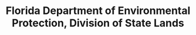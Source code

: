 ---
layout: repo
title: "Florida Department of Environmental Protection, Division of State Lands"
id: 1022
permalink: repos/1022/
---